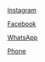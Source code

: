 <!-- page: /contact/ -->
<!-- title: Contacto -->
[Instagram](https://instagram.com/tcck.uy/)

[Facebook](https://fb.me/tcck.uy)

[WhatsApp](https://wa.me/59892916460)

[Phone](tel:+59892916460)
